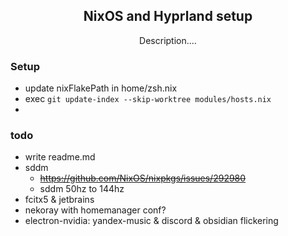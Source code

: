<p align="center">
  <h2 align="center">NixOS and Hyprland setup</h2>
</p>

<p align="center">
  Description....
</p>

### Setup
 - update nixFlakePath in home/zsh.nix
 - exec `git update-index --skip-worktree modules/hosts.nix`
 - 
### todo
- write readme.md
- sddm
    - ~~https://github.com/NixOS/nixpkgs/issues/292980~~
    - sddm 50hz to 144hz
- fcitx5 & jetbrains
- nekoray with homemanager conf?
- electron-nvidia: yandex-music & discord & obsidian flickering 